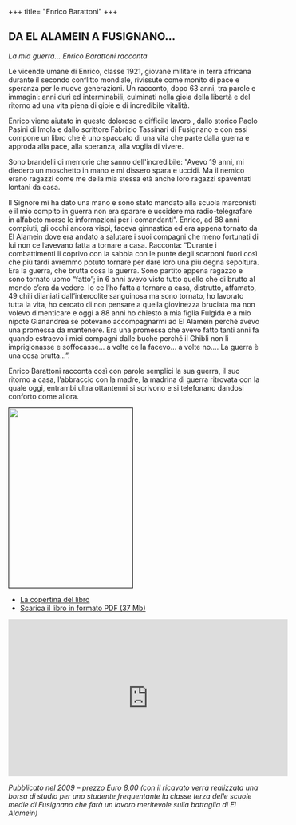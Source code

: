 +++
title= "Enrico Barattoni"
+++


## DA EL ALAMEIN A FUSIGNANO…

*La mia guerra… Enrico Barattoni racconta*

Le vicende umane di Enrico, classe 1921, giovane militare in terra africana durante il secondo conflitto mondiale, rivissute come monito di pace e speranza per le nuove generazioni. Un racconto, dopo 63 anni, tra parole e immagini: anni duri ed interminabili, culminati nella gioia della libertà e del ritorno ad una vita piena di gioie e di incredibile vitalità.


Enrico viene aiutato in questo doloroso e difficile lavoro , dallo storico Paolo Pasini di Imola e dallo scrittore Fabrizio Tassinari di Fusignano e con essi compone un libro che è uno spaccato di una vita che parte dalla guerra e approda alla pace, alla speranza, alla voglia di vivere. 

 Sono brandelli di memorie che sanno dell'incredibile: "Avevo 19 anni, mi diedero un moschetto in mano e mi dissero spara e uccidi. Ma il nemico erano ragazzi come me della mia stessa età anche loro ragazzi spaventati lontani da casa. 

 Il Signore mi ha dato una mano e sono stato mandato alla scuola marconisti e il mio compito in guerra non era sparare e uccidere ma radio-telegrafare in alfabeto morse le informazioni per i comandanti”.
Enrico, ad 88 anni compiuti, gli occhi ancora vispi, faceva ginnastica ed era appena tornato da El Alamein dove era andato a salutare i suoi compagni che meno fortunati di lui non ce l’avevano fatta a tornare a casa. Racconta: “Durante i combattimenti li coprivo con la sabbia con le punte degli scarponi fuori così che più tardi avremmo potuto tornare per dare loro una più degna sepoltura.
 Era la guerra, che brutta cosa la guerra. Sono partito appena ragazzo e sono tornato uomo “fatto”; in 6 anni avevo visto tutto quello che di brutto al mondo c’era da vedere.
 Io ce l’ho fatta a tornare a casa, distrutto, affamato, 49 chili dilaniati dall’intercolite sanguinosa ma sono tornato, ho lavorato tutta la vita, ho cercato di non pensare a quella giovinezza bruciata ma non volevo dimenticare e oggi a 88 anni ho chiesto a mia figlia Fulgida e a mio nipote Gianandrea se potevano accompagnarmi ad El Alamein perché avevo una promessa da mantenere. Era una promessa che avevo fatto tanti anni fa quando estraevo i miei compagni dalle buche perché il Ghibli non li imprigionasse e soffocasse… a volte ce la facevo… a volte no…. La guerra è una cosa brutta...”.
 
Enrico Barattoni racconta così con parole semplici la sua guerra, il suo ritorno a casa, l’abbraccio con la madre, la madrina di guerra ritrovata con la quale oggi, entrambi ultra ottantenni si scrivono e si telefonano dandosi conforto come allora.
 
<img src="/images/files/Barattoni.JPG" border="1" bordercolor="black" width="248" height="360">

- [La copertina del libro](</docs/Barattoni_copertina.pdf>)
- [Scarica il libro in formato PDF (37 Mb)](https://github.com/wartimefriends/sito/raw/master/resources/docs/Barattoni_libro.pdf)

<iframe width="560" height="315" src="https://www.youtube.com/embed/mHi3bs49XBg" frameborder="0" allowfullscreen></iframe>

*Pubblicato nel 2009 – prezzo Euro 8,00 (con il ricavato verrà realizzata una borsa di studio per uno studente frequentante la classe terza delle scuole medie di Fusignano che farà un lavoro meritevole sulla battaglia di El Alamein)*
